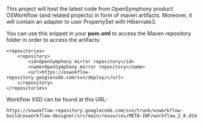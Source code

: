 This project will host the latest code from OpenSymphony product OSWorkflow (and related projects) in form of maven artifacts. Moreover, it will contain an adapter to user PropertySet with Hibernate3.

You can use this snippet in your **pom.xml** to access the Maven repository folder in order to access the artifacts:

```
<repositories>
    <repository>
        <id>OpenSymphony mirror repository</id>
        <name>OpenSymphony mirror repository</name>
        <url>https://oswokflow-repository.googlecode.com/svn/deploy/</url>
    </repository>
</repositories>
```

Workflow XSD can be found at this URL:
```
https://oswokflow-repository.googlecode.com/svn/trunk/osworkflow-build/osworkflow-designer/src/main/resources/META-INF/workflow_2_8.dtd
```